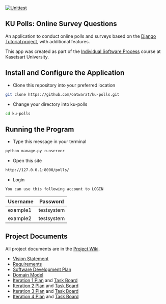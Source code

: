 [![Unittest](https://github.com/oatwarat/ku-polls/actions/workflows/ku.yml/badge.svg)](https://github.com/oatwarat/ku-polls/actions/workflows/ku.yml)
## KU Polls: Online Survey Questions 

An application to conduct online polls and surveys based
on the [Django Tutorial project][django-tutorial], with
additional features.

This app was created as part of the [Individual Software Process](
https://cpske.github.io/ISP) course at Kasetsart University.


## Install and Configure the Application

* Clone this repository into your preferred location
```sh
git clone https://github.com/oatwarat/ku-polls.git
```

* Change your directory into ku-polls
```sh
cd ku-polls
```

## Running the Program

* Type this message in your terminal
```sh
python manage.py runserver
```

* Open this site
```sh
http://127.0.0.1:8000/polls/
```

* Login
```sh
You can use this following account to LOGIN
```

| Username  | Password        |
|-----------|-----------------|
|   example1   | testsystem |
|   example2  | testsystem |
## Project Documents

All project documents are in the [Project Wiki](../../wiki/Home).

- [Vision Statement](../../wiki/Vision%20Statement)
- [Requirements](../../wiki/Requirements)
- [Software Development Plan](../../wiki/Software%20Development%20Plan)
- [Domain Model](https://github.com/oatwarat/ku-polls/wiki/Domain-model)
- [Iteration 1 Plan](../../wiki/Iteration%201%20Plan) and [Task Board](https://github.com/users/oatwarat/projects/1/views/1?filterQuery=iteration%3A1)
- [Iteration 2 Plan](../../wiki/Iteration%202%20Plan) and [Task Board](https://github.com/users/oatwarat/projects/1/views/6?filterQuery=iteration%3A2)
- [Iteration 3 Plan](../../wiki/Iteration%203%20Plan) and [Task Board](https://github.com/users/oatwarat/projects/1/views/8)
- [Iteration 4 Plan](../../wiki/Iteration%204%20Plan) and [Task Board](https://github.com/users/oatwarat/projects/1/views/9)

[django-tutorial]: https://docs.djangoproject.com/en/4.1/intro/tutorial01/

